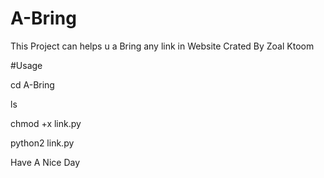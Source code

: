 # A-Bring

This Project can helps u a Bring any link in Website 
Crated By Zoal Ktoom

#Usage 

cd A-Bring

ls

chmod +x link.py

python2 link.py


Have A Nice Day

